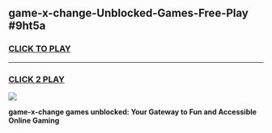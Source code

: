 
## game-x-change-Unblocked-Games-Free-Play #9ht5a
<h3>
<a href="https://us.freeplayer.one?title=game-x-change&ref=9M">CLICK TO PLAY</a></h3>
<hr>

<h3>
<a href="https://us.freeplayer.one?title=game-x-change&ref=9M">CLICK 2 PLAY</a>
  
</h3>

<a href="https://us.freeplayer.one?title=game-x-change&ref=9M"><img src="https://clearcache.store/games.png"></a>


**game-x-change games unblocked: Your Gateway to Fun and Accessible Online Gaming**
